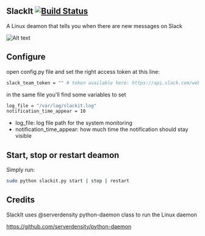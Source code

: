 SlackIt [![Build Status](http://ci.salvatorigabriele.com/buildStatus/icon?job=slackit)](http://ci.salvatorigabriele.com/job/slackit/)
---

A Linux deamon that tells you when there are new messages on Slack

![Alt text](http://i.imgur.com/kpic5N1.png)

Configure
---

open config.py file and set the right access token at this line:
```bash
slack_team_token = "" # token available here: https://api.slack.com/web
```
in the same file you'll find some variables to set
```bash
log_file = "/var/log/slackit.log"
notification_time_appear = 10										
```
* log_file: log file path for the system monitoring
* notification_time_appear: how much time the notification should stay visible

Start, stop or restart deamon
---
Simply run:
```bash
sudo python slackit.py start | stop | restart
```
Credits
---
SlackIt uses @serverdensity python-daemon class to run the Linux daemon

https://github.com/serverdensity/python-daemon
